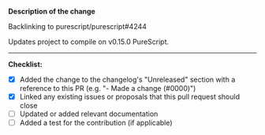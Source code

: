 **Description of the change**

Backlinking to purescript/purescript#4244

Updates project to compile on v0.15.0 PureScript.

---

**Checklist:**

- [x] Added the change to the changelog's "Unreleased" section with a reference to this PR (e.g. "- Made a change (#0000)")
- [x] Linked any existing issues or proposals that this pull request should close
- [ ] Updated or added relevant documentation
- [ ] Added a test for the contribution (if applicable)
